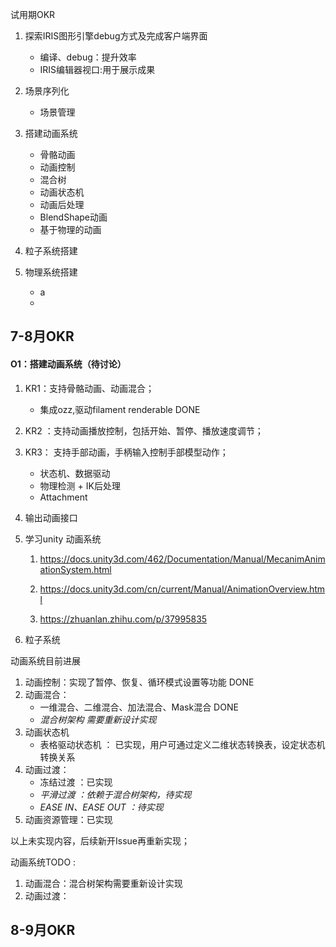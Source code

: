 试用期OKR

1. 探索IRIS图形引擎debug方式及完成客户端界面

   - 编译、debug：提升效率
   - IRIS编辑器视口:用于展示成果

2. 场景序列化

   - 场景管理

3. 搭建动画系统
   - 骨骼动画
   - 动画控制
   - 混合树
   - 动画状态机
   - 动画后处理
   - BlendShape动画
   - 基于物理的动画

4. 粒子系统搭建

5. 物理系统搭建

   - a
   - 

   

## 7-8月OKR 

#### O1：搭建动画系统（待讨论）

1. KR1：支持骨骼动画、动画混合；
   - 集成ozz,驱动filament renderable DONE
2. KR2 ：支持动画播放控制，包括开始、暂停、播放速度调节；
3. KR3： 支持手部动画，手柄输入控制手部模型动作；
   - 状态机、数据驱动
   - 物理检测 + IK后处理
   - Attachment
4. 输出动画接口
5. 学习unity 动画系统
   1. https://docs.unity3d.com/462/Documentation/Manual/MecanimAnimationSystem.html

   2. https://docs.unity3d.com/cn/current/Manual/AnimationOverview.html

   3. https://zhuanlan.zhihu.com/p/37995835

6. 粒子系统

动画系统目前进展

1. 动画控制：实现了暂停、恢复、循环模式设置等功能 DONE
2. 动画混合：
   - 一维混合、二维混合、加法混合、Mask混合 DONE
   - *混合树架构  需要重新设计实现*
3. 动画状态机
   - 表格驱动状态机 ： 已实现，用户可通过定义二维状态转换表，设定状态机转换关系 
4. 动画过渡：
   - 冻结过渡  ：已实现
   - *平滑过渡 ：依赖于混合树架构，待实现*
   - *EASE IN、EASE OUT ：待实现*
5. 动画资源管理：已实现

以上未实现内容，后续新开Issue再重新实现；



动画系统TODO :

1. 动画混合：混合树架构需要重新设计实现
2. 动画过渡：

## 8-9月OKR







